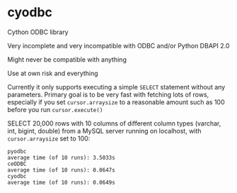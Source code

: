 # cyodbc
Cython ODBC library

Very incomplete and very incompatible with ODBC and/or Python DBAPI 2.0

Might never be compatible with anything

Use at own risk and everything

Currently it only supports executing a simple `SELECT` statement without
any parameters.
Primary goal is to be very fast with fetching lots of rows, especially if you
set `cursor.arraysize` to a reasonable amount such as 100 before you run
`cursor.execute()`

SELECT 20,000 rows with 10 columns of different column types
(varchar, int, bigint, double) from a MySQL server running on localhost,
with `cursor.arraysize` set to 100:

    pyodbc
    average time (of 10 runs): 3.5033s
    ceODBC
    average time (of 10 runs): 0.0647s
    cyodbc
    average time (of 10 runs): 0.0649s

